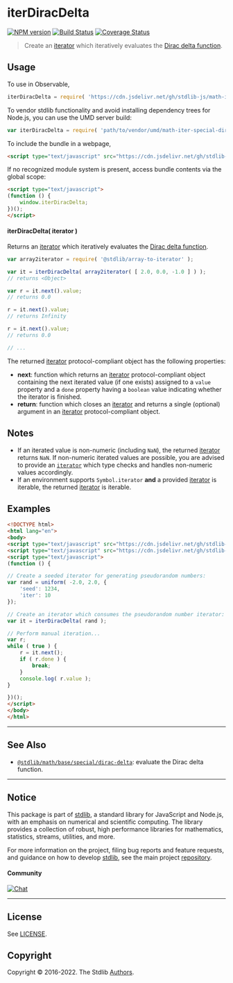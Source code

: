 <!--

@license Apache-2.0

Copyright (c) 2020 The Stdlib Authors.

Licensed under the Apache License, Version 2.0 (the "License");
you may not use this file except in compliance with the License.
You may obtain a copy of the License at

   http://www.apache.org/licenses/LICENSE-2.0

Unless required by applicable law or agreed to in writing, software
distributed under the License is distributed on an "AS IS" BASIS,
WITHOUT WARRANTIES OR CONDITIONS OF ANY KIND, either express or implied.
See the License for the specific language governing permissions and
limitations under the License.

-->

# iterDiracDelta

[![NPM version][npm-image]][npm-url] [![Build Status][test-image]][test-url] [![Coverage Status][coverage-image]][coverage-url] <!-- [![dependencies][dependencies-image]][dependencies-url] -->

> Create an [iterator][mdn-iterator-protocol] which iteratively evaluates the [Dirac delta function][@stdlib/math/base/special/dirac-delta].

<!-- Section to include introductory text. Make sure to keep an empty line after the intro `section` element and another before the `/section` close. -->

<section class="intro">

</section>

<!-- /.intro -->

<!-- Package usage documentation. -->



<section class="usage">

## Usage

To use in Observable,

```javascript
iterDiracDelta = require( 'https://cdn.jsdelivr.net/gh/stdlib-js/math-iter-special-dirac-delta@umd/browser.js' )
```

To vendor stdlib functionality and avoid installing dependency trees for Node.js, you can use the UMD server build:

```javascript
var iterDiracDelta = require( 'path/to/vendor/umd/math-iter-special-dirac-delta/index.js' )
```

To include the bundle in a webpage,

```html
<script type="text/javascript" src="https://cdn.jsdelivr.net/gh/stdlib-js/math-iter-special-dirac-delta@umd/browser.js"></script>
```

If no recognized module system is present, access bundle contents via the global scope:

```html
<script type="text/javascript">
(function () {
    window.iterDiracDelta;
})();
</script>
```

#### iterDiracDelta( iterator )

Returns an [iterator][mdn-iterator-protocol] which iteratively evaluates the [Dirac delta function][@stdlib/math/base/special/dirac-delta].

```javascript
var array2iterator = require( '@stdlib/array-to-iterator' );

var it = iterDiracDelta( array2iterator( [ 2.0, 0.0, -1.0 ] ) );
// returns <Object>

var r = it.next().value;
// returns 0.0

r = it.next().value;
// returns Infinity

r = it.next().value;
// returns 0.0

// ...
```

The returned [iterator][mdn-iterator-protocol] protocol-compliant object has the following properties:

-   **next**: function which returns an [iterator][mdn-iterator-protocol] protocol-compliant object containing the next iterated value (if one exists) assigned to a `value` property and a `done` property having a `boolean` value indicating whether the iterator is finished.
-   **return**: function which closes an [iterator][mdn-iterator-protocol] and returns a single (optional) argument in an [iterator][mdn-iterator-protocol] protocol-compliant object.

</section>

<!-- /.usage -->

<!-- Package usage notes. Make sure to keep an empty line after the `section` element and another before the `/section` close. -->

<section class="notes">

## Notes

-   If an iterated value is non-numeric (including `NaN`), the returned [iterator][mdn-iterator-protocol] returns `NaN`. If non-numeric iterated values are possible, you are advised to provide an [`iterator`][mdn-iterator-protocol] which type checks and handles non-numeric values accordingly.
-   If an environment supports `Symbol.iterator` **and** a provided [iterator][mdn-iterator-protocol] is iterable, the returned [iterator][mdn-iterator-protocol] is iterable.

</section>

<!-- /.notes -->

<!-- Package usage examples. -->

<section class="examples">

## Examples

<!-- eslint no-undef: "error" -->

```html
<!DOCTYPE html>
<html lang="en">
<body>
<script type="text/javascript" src="https://cdn.jsdelivr.net/gh/stdlib-js/random-iter-uniform@umd/browser.js"></script>
<script type="text/javascript" src="https://cdn.jsdelivr.net/gh/stdlib-js/math-iter-special-dirac-delta@umd/browser.js"></script>
<script type="text/javascript">
(function () {

// Create a seeded iterator for generating pseudorandom numbers:
var rand = uniform( -2.0, 2.0, {
    'seed': 1234,
    'iter': 10
});

// Create an iterator which consumes the pseudorandom number iterator:
var it = iterDiracDelta( rand );

// Perform manual iteration...
var r;
while ( true ) {
    r = it.next();
    if ( r.done ) {
        break;
    }
    console.log( r.value );
}

})();
</script>
</body>
</html>
```

</section>

<!-- /.examples -->

<!-- Section to include cited references. If references are included, add a horizontal rule *before* the section. Make sure to keep an empty line after the `section` element and another before the `/section` close. -->

<section class="references">

</section>

<!-- /.references -->

<!-- Section for related `stdlib` packages. Do not manually edit this section, as it is automatically populated. -->

<section class="related">

* * *

## See Also

-   <span class="package-name">[`@stdlib/math/base/special/dirac-delta`][@stdlib/math/base/special/dirac-delta]</span><span class="delimiter">: </span><span class="description">evaluate the Dirac delta function.</span>

</section>

<!-- /.related -->

<!-- Section for all links. Make sure to keep an empty line after the `section` element and another before the `/section` close. -->


<section class="main-repo" >

* * *

## Notice

This package is part of [stdlib][stdlib], a standard library for JavaScript and Node.js, with an emphasis on numerical and scientific computing. The library provides a collection of robust, high performance libraries for mathematics, statistics, streams, utilities, and more.

For more information on the project, filing bug reports and feature requests, and guidance on how to develop [stdlib][stdlib], see the main project [repository][stdlib].

#### Community

[![Chat][chat-image]][chat-url]

---

## License

See [LICENSE][stdlib-license].


## Copyright

Copyright &copy; 2016-2022. The Stdlib [Authors][stdlib-authors].

</section>

<!-- /.stdlib -->

<!-- Section for all links. Make sure to keep an empty line after the `section` element and another before the `/section` close. -->

<section class="links">

[npm-image]: http://img.shields.io/npm/v/@stdlib/math-iter-special-dirac-delta.svg
[npm-url]: https://npmjs.org/package/@stdlib/math-iter-special-dirac-delta

[test-image]: https://github.com/stdlib-js/math-iter-special-dirac-delta/actions/workflows/test.yml/badge.svg?branch=main
[test-url]: https://github.com/stdlib-js/math-iter-special-dirac-delta/actions/workflows/test.yml?query=branch:main

[coverage-image]: https://img.shields.io/codecov/c/github/stdlib-js/math-iter-special-dirac-delta/main.svg
[coverage-url]: https://codecov.io/github/stdlib-js/math-iter-special-dirac-delta?branch=main

<!--

[dependencies-image]: https://img.shields.io/david/stdlib-js/math-iter-special-dirac-delta.svg
[dependencies-url]: https://david-dm.org/stdlib-js/math-iter-special-dirac-delta/main

-->

[chat-image]: https://img.shields.io/gitter/room/stdlib-js/stdlib.svg
[chat-url]: https://gitter.im/stdlib-js/stdlib/

[stdlib]: https://github.com/stdlib-js/stdlib

[stdlib-authors]: https://github.com/stdlib-js/stdlib/graphs/contributors

[umd]: https://github.com/umdjs/umd
[es-module]: https://developer.mozilla.org/en-US/docs/Web/JavaScript/Guide/Modules

[deno-url]: https://github.com/stdlib-js/math-iter-special-dirac-delta/tree/deno
[umd-url]: https://github.com/stdlib-js/math-iter-special-dirac-delta/tree/umd
[esm-url]: https://github.com/stdlib-js/math-iter-special-dirac-delta/tree/esm
[branches-url]: https://github.com/stdlib-js/math-iter-special-dirac-delta/blob/main/branches.md

[stdlib-license]: https://raw.githubusercontent.com/stdlib-js/math-iter-special-dirac-delta/main/LICENSE

[mdn-iterator-protocol]: https://developer.mozilla.org/en-US/docs/Web/JavaScript/Reference/Iteration_protocols#The_iterator_protocol

<!-- <related-links> -->

[@stdlib/math/base/special/dirac-delta]: https://github.com/stdlib-js/math-base-special-dirac-delta/tree/umd

<!-- </related-links> -->

</section>

<!-- /.links -->
